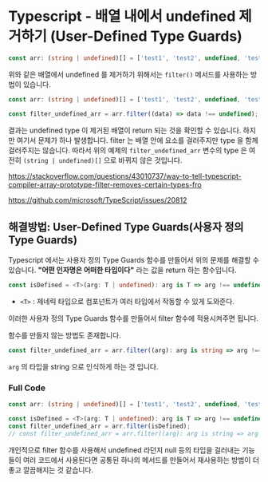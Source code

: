 # Typescript - 배열 내에서 undefined 제거하기 (User-Defined Type Guards)

```typescript
const arr: (string | undefined)[] = ['test1', 'test2', undefined, 'test3', 'test4'];
```

위와 같은 배열에서 undefined 를 제거하기 위해서는 ```filter()``` 메서드를 사용하는 방법이 있습니다.

```typescript
const arr: (string | undefined)[] = ['test1', 'test2', undefined, 'test3', 'test4'];

const filter_undefined_arr = arr.filter((data) => data !== undefined); // ['test1', 'test2', 'test3', 'test4']
```

결과는 undefined type 이 제거된 배열이 return 되는 것을 확인할 수 있습니다. 하지만 여기서 문제가 하나 발생합니다.
filter 는 배열 안에 요소를 걸러주지만 type 을 함께 걸러주지는 않습니다.
따라서 위의 예제의 ```filter_undefined_arr``` 변수의 type 은 여전히 ```(string | undefined)[]``` 으로 바뀌지 않은 것입니다.

https://stackoverflow.com/questions/43010737/way-to-tell-typescript-compiler-array-prototype-filter-removes-certain-types-fro

https://github.com/microsoft/TypeScript/issues/20812

## 해결방법: User-Defined Type Guards(사용자 정의 Type Guards)
Typescript 에서는 사용자 정의 Type Guards 함수를 만들어서 위의 문제를 해결할 수 있습니다.
**"어떤 인자명은 어떠한 타입이다"** 라는 값을 return 하는 함수입니다.

```typescript
const isDefined = <T>(arg: T | undefined): arg is T => arg !== undefined; // 인자로 넘어온 매개변수가 undefined 가 아닐 때 true 를 return 하는 함수입니다. 
```

- ```<T>``` : 제네릭 타입으로 컴포넌트가 여러 타입에서 작동할 수 있게 도와준다.

이러한 사용자 정의 Type Guards 함수를 만들어서 filter 함수에 적용시켜주면 됩니다.  

함수를 만들지 않는 방법도 존재합니다.

```typescript
const filter_undefined_arr = arr.filter((arg): arg is string => arg !== undefined);
```

```arg``` 의 타입을 string 으로 인식하게 하는 것 입니다.

### Full Code
```typescript
const arr: (string | undefined)[] = ['test1', 'test2', undefined, 'test3', 'test4'];

const isDefined = <T>(arg: T | undefined): arg is T => arg !== undefined;
const filter_undefined_arr = arr.filter(isDefined);
// const filter_undefined_arr = arr.filter((arg): arg is string => arg !== undefined);
```

개인적으로 filter 함수를 사용해서 undefined 라던지 null 등의 타입을 걸러내는 기능들이 여러 코드에서 사용된다면 공통된 하나의 메서드를 만들어서 재사용하는 방법이 더 좋고 깔끔해지는 것 같습니다.
